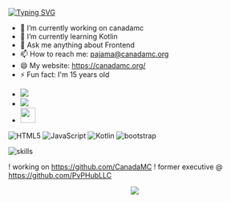 [![Typing SVG](https://readme-typing-svg.demolab.com?font=Fira+Code&duration=3000&pause=1000&color=3FBFF7&multiline=true&repeat=false&width=435&lines=Hey!+I'm+pajama;An+Efficient+Front+End+Developer)](https://git.io/typing-svg)

- 🔭 I’m currently working on canadamc
- 🌱 I’m currently learning Kotlin
- 💬 Ask me anything about Frontend
- 📫 How to reach me: pajama@canadamc.org
- 😄 My website: https://canadamc.org/
- ⚡ Fun fact: I'm 15 years old

<span> 

- <a href="https://www.instagram.com/3g.jaden/"><img src="https://img.shields.io/badge/instagram%20@3g.jaden-DD2476?style=for-the-badge&logo=instagram&logoColor=white"/></a>
- <a href="https://www.instagram.com/pajamamc/"><img src="https://img.shields.io/badge/twitter%20@pajamamc-0D95E8?style=for-the-badge&logo=twitter&logoColor=white"/></a>
- <a href="https://canadamc.org/"><img height="30px" src="https://img.shields.io/badge/My%20Website:%20canadamc.org-8E2DE2?style=for-the-badge&logo=google%20chrome&logoColor=white"/></a>


![HTML5](https://img.shields.io/badge/html%205-grey?style=for-the-badge&logo=html5&logoColor=white&labelColor=8E2DE2)
![JavaScript](https://img.shields.io/badge/-JavaScript-grey?style=for-the-badge&logo=javascript&logoColor=white&labelColor=8E2DE2)
![Kotlin](https://img.shields.io/badge/-kotlin-grey?style=for-the-badge&logo=kotlin&logoColor=white&labelColor=8E2DE2)
![bootstrap](https://img.shields.io/badge/-bootstrap-grey?style=for-the-badge&logo=bootstrap&logoColor=white&labelColor=8E2DE2)

![skills](https://skillicons.dev/icons?i=html,css,javascript,kotlin,java,python)

! working on https://github.com/CanadaMC
! former executive @ https://github.com/PvPHubLLC

<p align="center">
<img src="https://visitor-badge.laobi.icu/badge?page_id=pajama10000" id="counter">
</p>
